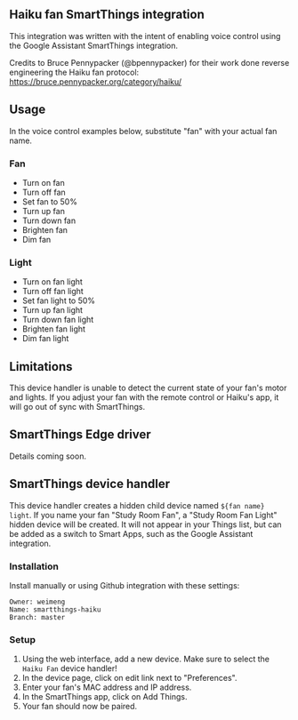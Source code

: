 ## Haiku fan SmartThings integration

This integration was written with the intent of enabling voice control using
the Google Assistant SmartThings integration.

Credits to Bruce Pennypacker (@bpennypacker) for their work done reverse
engineering the Haiku fan protocol: https://bruce.pennypacker.org/category/haiku/

## Usage

In the voice control examples below, substitute "fan" with your actual fan name.

### Fan

* Turn on fan
* Turn off fan
* Set fan to 50%
* Turn up fan
* Turn down fan
* Brighten fan
* Dim fan

### Light

* Turn on fan light
* Turn off fan light
* Set fan light to 50%
* Turn up fan light
* Turn down fan light
* Brighten fan light
* Dim fan light

## Limitations

This device handler is unable to detect the current state of your fan's motor
and lights. If you adjust your fan with the remote control or Haiku's app, it
will go out of sync with SmartThings.

## SmartThings Edge driver

Details coming soon.

## SmartThings device handler

This device handler creates a hidden child device named `${fan name} light`. If
you name your fan "Study Room Fan", a "Study Room Fan Light" hidden device will
be created. It will not appear in your Things list, but can be added as a
switch to Smart Apps, such as the Google Assistant integration.

### Installation

Install manually or using Github integration with these settings:

```
Owner: weimeng
Name: smartthings-haiku
Branch: master
```

### Setup

1. Using the web interface, add a new device. Make sure to select the `Haiku
   Fan` device handler!
2. In the device page, click on edit link next to "Preferences".
3. Enter your fan's MAC address and IP address.
4. In the SmartThings app, click on Add Things.
5. Your fan should now be paired.
